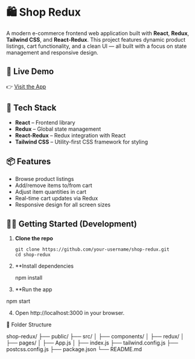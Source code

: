 # 🛍️ Shop Redux

A modern e-commerce frontend web application built with **React**, **Redux**, **Tailwind CSS**, and **React-Redux**. This project features dynamic product listings, cart functionality, and a clean UI — all built with a focus on state management and responsive design.

## 🔗 Live Demo

👉 [Visit the App](https://shop-redux-kohl.vercel.app/)

## 🚀 Tech Stack

- **React** – Frontend library
- **Redux** – Global state management
- **React-Redux** – Redux integration with React
- **Tailwind CSS** – Utility-first CSS framework for styling

## 📦 Features

- Browse product listings
- Add/remove items to/from cart
- Adjust item quantities in cart
- Real-time cart updates via Redux
- Responsive design for all screen sizes

## 🧑‍💻 Getting Started (Development)

1. **Clone the repo**
   ```
   git clone https://github.com/your-username/shop-redux.git
   cd shop-redux
   
2. **Install dependencies

    npm install

3. **Run the app
 
  npm start
  
4. Open http://localhost:3000 in your browser.

 📂 Folder Structure

shop-redux/
├── public/
├── src/
│   ├── components/
│   ├── redux/
│   ├── pages/
│   ├── App.js
│   ├── index.js
├── tailwind.config.js
├── postcss.config.js
├── package.json
└── README.md
